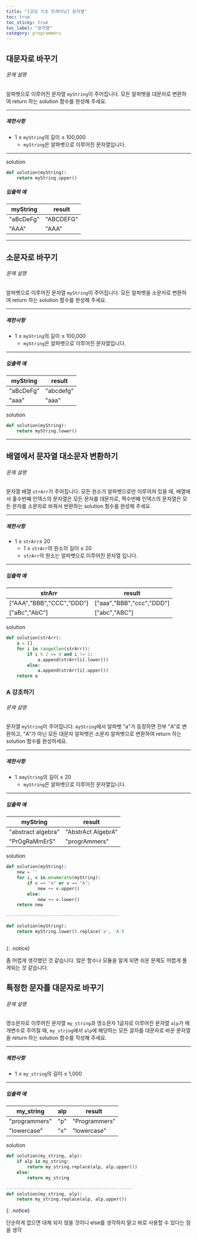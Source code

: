 ```yaml
---
title: "[코딩 기초 트레이닝] 문자열"
toc: true
toc_sticky: true
toc_label: "문자열"
category: programmers
---
```


## 대문자로 바꾸기

###### 문제 설명

알파벳으로 이루어진 문자열 `myString`이 주어집니다. 모든 알파벳을 대문자로 변환하여 return 하는 solution 함수를 완성해 주세요.

------

##### 제한사항

- 1 ≤ `myString`의 길이 ≤ 100,000
  - `myString`은 알파벳으로 이루어진 문자열입니다.

------

solution

```python
def solution(myString):
    return myString.upper()
```



##### 입출력 예

| myString  | result    |
| --------- | --------- |
| "aBcDeFg" | "ABCDEFG" |
| "AAA"     | "AAA"     |

---

## 소문자로 바꾸기

###### 문제 설명

알파벳으로 이루어진 문자열 `myString`이 주어집니다. 모든 알파벳을 소문자로 변환하여 return 하는 solution 함수를 완성해 주세요.

------

##### 제한사항

- 1 ≤ `myString`의 길이 ≤ 100,000
  - `myString`은 알파벳으로 이루어진 문자열입니다.

------

##### 입출력 예

| myString  | result    |
| --------- | --------- |
| "aBcDeFg" | "abcdefg" |
| "aaa"     | "aaa"     |

solution

```python
def solution(myString):
    return myString.lower()
```

---

## 배열에서 문자열 대소문자 변환하기

###### 문제 설명

문자열 배열 `strArr`가 주어집니다. 모든 원소가 알파벳으로만 이루어져 있을 때, 배열에서 홀수번째 인덱스의 문자열은 모든 문자를 대문자로, 짝수번째 인덱스의 문자열은 모든 문자를 소문자로 바꿔서 반환하는 solution 함수를 완성해 주세요.

------

##### 제한사항

- 1 ≤ `strArr`≤ 20
  - 1 ≤ `strArr`의 원소의 길이 ≤ 20
  - `strArr`의 원소는 알파벳으로 이루어진 문자열 입니다.

------

##### 입출력 예

| strArr                    | result                    |
| ------------------------- | ------------------------- |
| ["AAA","BBB","CCC","DDD"] | ["aaa","BBB","ccc","DDD"] |
| ["aBc","AbC"]             | ["abc","ABC"]             |

solution

```python
def solution(strArr):
    a = []
    for i in range(len(strArr)):
        if i % 2 == 0 and i != 1:
            a.append(strArr[i].lower())
        else:
            a.append(strArr[i].upper())
    return a
```

### A 강조하기

###### 문제 설명

문자열 `myString`이 주어집니다. `myString`에서 알파벳 "a"가 등장하면 전부 "A"로 변환하고, "A"가 아닌 모든 대문자 알파벳은 소문자 알파벳으로 변환하여 return 하는 solution 함수를 완성하세요.

------

##### 제한사항

- 1 ≤`myString`의 길이 ≤ 20
  - `myString`은 알파벳으로 이루어진 문자열입니다.

------

##### 입출력 예

| myString           | result             |
| ------------------ | ------------------ |
| "abstract algebra" | "AbstrAct AlgebrA" |
| "PrOgRaMmErS"      | "progrAmmers"      |

solution

```python
def solution(myString):
    new = ''
    for i, v in enumerate(myString):
        if v == "a" or v == "A":
            new += v.upper()
        else:
            new += v.lower()
    return new

-------------------------------------------

def solution(myString):
    return myString.lower().replace('a', 'A')
            
```

{: .notice}

좀 어렵게 생각했던 것 같습니다. 많은 함수나 모듈을 알게 되면 쉬운 문제도 어렵게 풀게되는 것 같습니다.

## 특정한 문자를 대문자로 바꾸기

###### 문제 설명

영소문자로 이루어진 문자열 `my_string`과 영소문자 1글자로 이루어진 문자열 `alp`가 매개변수로 주어질 때, `my_string`에서 `alp`에 해당하는 모든 글자를 대문자로 바꾼 문자열을 return 하는 solution 함수를 작성해 주세요.

------

##### 제한사항

- 1 ≤ `my_string`의 길이 ≤ 1,000

------

##### 입출력 예

| my_string     | alp  | result        |
| ------------- | ---- | ------------- |
| "programmers" | "p"  | "Programmers" |
| "lowercase"   | "x"  | "lowercase"   |

solution

```python
def solution(my_string, alp):
    if alp in my_string:
        return my_string.replace(alp, alp.upper())
    else:
        return my_string

------------------------------------------------
def solution(my_string, alp):
    return my_string.replace(alp, alp.upper())
```

{: .notice}

단순하게 없으면 대체 되지 않을 것이니 else를 생각하지 말고 바로 사용할 수 있다는 점을 생각

